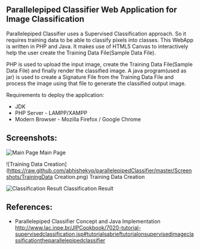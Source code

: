 Parallelepiped Classifier Web Application for Image Classification
------------------------------------------------------------------
Parallelepiped Classifier uses a Supervised Classification approach. So it requires training data to be able to classify pixels into classes. This WebApp is written in PHP and Java. It makes use of HTML5 Canvas to interactively help the user create the Training Data File(Sample Data File).

PHP is used to upload the input image, create the Training Data File(Sample Data File) and finally render the classified image. A java program(used as jar) is used to create a Signature File from the Training Data File and process the image using that file to generate the classified output image.

Requirements to deploy the application:
* JDK
* PHP Server - LAMPP/XAMPP
* Modern Browser - Mozilla Firefox / Google Chrome

Screenshots:
------------
![Main Page](https://raw.github.com/abhishekvp/parallelepipedClassifier/master/Screenshots/Main.png)
Main Page

![Training Data Creation](https://raw.github.com/abhishekvp/parallelepipedClassifier/master/Screenshots/TrainingData Creation.png)
Training Data Creation

![Classification Result](https://raw.github.com/abhishekvp/parallelepipedClassifier/master/Screenshots/ClassifiedImage.png)
Classification Result

References:
-----------
* Parallelepiped Classifier Concept and Java Implementation          
  http://www.lac.inpe.br/JIPCookbook/7020-tutorial-supervisedclassification.jsp#tutorialsabrieftutorialonsupervisedimageclassificationtheparallelepipedclassifier
